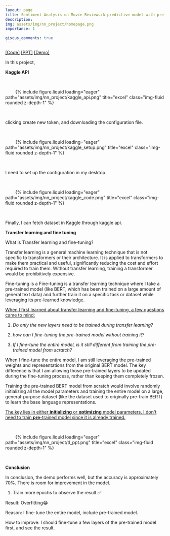```yaml
---
layout: page
title: Sentiment Analysis on Movie Reviews:A predictive model with pre-trained Bert by PyTorch
description: 
img: assets/img/nn_project/homepage.png
importance: 1

giscus_comments: true
---
```


[[Code]](https://howardzhan2024.top/assets/html/sentiment_analysis_pt_Huaye-final.html) [[PPT]](https://howardzhan2024.top/assets/pdf/neural_networks_pytorch_Huaye.pdf) [[Demo]](https://howardzhan2024.top/assets/video/sentiment_analysis_demo.mp4)

In this project,

**Kaggle API**

<div class="row justify-content-sm-center">

    <div class="col-sm mt-3 mt-md-0">

        {% include figure.liquid loading="eager" path="assets/img/nn_project/kaggle_api.png" title="excel" class="img-fluid rounded z-depth-1" %}

    </div>

</div>
<div class="caption">
    clicking create new token, and downloading the configuration file.
</div>


<div class="row justify-content-sm-center">

    <div class="col-sm mt-3 mt-md-0">

        {% include figure.liquid loading="eager" path="assets/img/nn_project/kaggle_setup.png" title="excel" class="img-fluid rounded z-depth-1" %}

    </div>

</div>
<div class="caption">
    I need to set up the configuration in my desktop.
</div>

<div class="row justify-content-sm-center">

    <div class="col-sm mt-3 mt-md-0">

        {% include figure.liquid loading="eager" path="assets/img/nn_project/kaggle_code.png" title="excel" class="img-fluid rounded z-depth-1" %}

    </div>

</div>
<div class="caption">
    Finally, I can fetch dataset in Kaggle through kaggle api.
</div>


**Transfer learning and fine tuning**

What is Transfer learning and fine-tuning?

Transfer learning is a general machine learning technique that is not specific to transformers or their architecture. It is applied to transformers to make them practical and useful, significantly reducing the cost and effort required to train them. Without transfer learning, training a transformer would be prohibitively expensive.

Fine-tuning is a Fine-tuning is a transfer learning technique where I take a pre-trained model (like BERT, which has been trained on a large amount of general text data) and further train it on a specific task or dataset while leveraging its pre-learned knowledge.

<u>When I first learned about transfer learning and fine-tuning, a few questions came to mind:</u>

1. *Do only the new layers need to be trained during transfer learning?*
  
2. *how can I fine-tuning the pre-trained model without training it?*
  
3. *If I fine-tune the entire model, is it still different from training the pre-trained model from scratch?*
  

When I fine-tune the entire model, I am still leveraging the pre-trained weights and representations from the original BERT model. The key difference is that I am allowing those pre-trained layers to be updated during the fine-tuning process, rather than keeping them completely frozen.

Training the pre-trained BERT model from scratch would involve randomly initializing all the model parameters and training the entire model on a large, general-purpose dataset (like the dataset used to originally pre-train BERT) to learn the base language representations.

<u>The key lies in either <strong>initializing</strong> or <strong>optimizing</strong> model parameters. I don't need to train <strong>pre</strong>-trained model since it is already trained.</u>

<div class="row justify-content-sm-center">

    <div class="col-sm mt-3 mt-md-0">

        {% include figure.liquid loading="eager" path="assets/img/nn_project/tl_ppt.png" title="excel" class="img-fluid rounded z-depth-1" %}

    </div>

</div>

**Conclusion**

In conclusion, the demo performs well, but the accuracy is approximately 70%. There is room for improvement in the model.

1. Train more epochs to observe the result.✅
  

Result: Overfitting😂

Reason: I fine-tune the entire model, include pre-trained model.

How to improve: I should fine-tune a few layers of the pre-trained model first, and see the result.